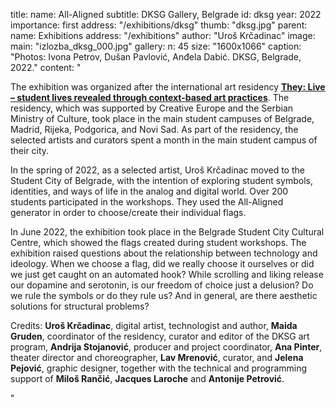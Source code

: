 title:
    name: All-Aligned
    subtitle: DKSG Gallery, Belgrade 
id: dksg
year: 2022
importance: first
address: "/exhibitions/dksg"
thumb: "dksg.jpg"
parent:
    name: Exhibitions
    address: "/exhibitions"
author: "Uroš Krčadinac"
image:
    main: "izlozba_dksg_000.jpg"
gallery:
    n: 45
    size: "1600x1066"
    caption: "Photos: Ivona Petrov, Dušan Pavlović, Anđela Dabić. DKSG, Belgrade, 2022."
content: "<p class='regular'>The exhibition was organized after the international art residency <strong><a href='https://theylive.eu/' target='_blank'>They: Live – student lives revealed through context-based art practices</a></strong>. The residency, which was supported by Creative Europe and the Serbian Ministry of Culture, took place in the main student campuses of Belgrade, Madrid, Rijeka, Podgorica, and Novi Sad. As part of the residency, the selected artists and curators spent a month in the main student campus of their city.</p>
    <p class='regular'>In the spring of 2022, as a selected artist, Uroš Krčadinac moved to the Student City of Belgrade, with the intention of exploring student symbols, identities, and ways of life in the analog and digital world. Over 200 students participated in the workshops. They used the All-Aligned generator in order to choose/create their individual flags.</p>
    <p class='regular'>In June 2022, the exhibition took place in the Belgrade Student City Cultural Centre, which showed the flags created during student workshops. The exhibition raised questions about the relationship between technology and ideology. When we choose a flag, did we really choose it ourselves or did we just get caught on an automated hook? While scrolling and liking release our dopamine and serotonin, is our freedom of choice just a delusion? Do we rule the symbols or do they rule us? And in general, are there aesthetic solutions for structural problems?</p>
    <p class='regular'>Credits: <strong>Uroš Krčadinac</strong>, digital artist, technologist and author, <strong>Maida Gruden</strong>, coordinator of the residency, curator and editor of the DKSG art program, <strong>Andrija Stojanović</strong>, producer and project coordinator, <strong>Ana Pinter</strong>, theater director and choreographer, <strong>Lav Mrenović</strong>, curator, and <strong>Jelena Pejović</strong>, graphic designer, together with the technical and programming support of <strong>Miloš Rančić</strong>, <strong>Jacques Laroche</strong> and <strong>Antonije Petrović</strong>.</p>"